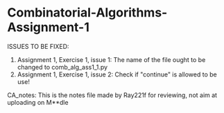 # Combinatorial-Algorithms-Assignment-1

ISSUES TO BE FIXED:

1. Assignment 1, Exercise 1, issue 1:
   The name of the file ought to be changed to comb_alg_ass1_1.py
3. Assignment 1, Exercise 1, issue 2:
   Check if "continue" is allowed to be use!

CA_notes:
This is the notes file made by Ray221f for reviewing, not aim at uploading on M**dle



